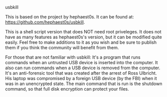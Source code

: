 usbkill

This is based on the project by hephaest0s.
It can be found at: https://github.com/hephaest0s/usbkill.

This is a shell script version that does NOT need root priveleges.
It does not have as many features as hephaest0s's version, but it can be modified quite easily.
Feel free to make additions to it as you wish and be sure to publish them if you think the community will benefit from them.

For those that are not familiar with usbkill:
It's a program that runs commands when an untrusted USB device is inserted into the computer.
It also can run commands when a USB device is removed from the computer.
It's an anti-forensic tool that was created after the arrest of Ross Ulbricht. His laptop was compromised by a foreign USB device (by the FBI) when it was in an unencrypted state.
The main command that is run is the shutdown command, so that full disk encryption can protect your files.
